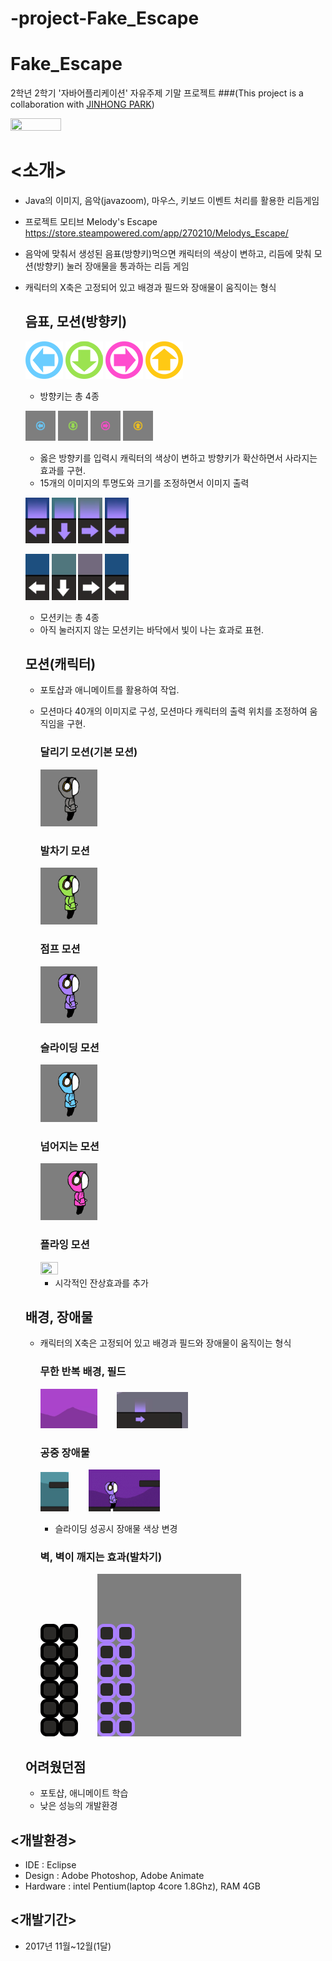 # -project-Fake_Escape

# Fake_Escape
2학년 2학기 '자바어플리케이션' 자유주제 기말 프로젝트
###(This project is a collaboration with <a href="https://github.com/cach007">JINHONG PARK</a>)

<img src="./readme_media/play_screen.gif" width="40%" height="40%">

# <소개>
- Java의 이미지, 음악(javazoom), 마우스, 키보드 이벤트 처리를 활용한 리듬게임
- 프로젝트 모티브 Melody's Escape https://store.steampowered.com/app/270210/Melodys_Escape/
- 음악에 맞춰서 생성된 음표(방향키)먹으면 캐릭터의 색상이 변하고, 리듬에 맞춰 모션(방향키) 눌러 장애물을 통과하는 리듬 게임
- 캐릭터의 X축은 고정되어 있고 배경과 필드와 장애물이 움직이는 형식
  
  ## 음표, 모션(방향키)
  <img src="./readme_media/leftKey.png"> <img src="./readme_media/downKey.png"> <img src="./readme_media/rightKey.png"> <img src="./readme_media/upKey.png">
  - 방향키는 총 4종
  
  <img src="./readme_media/leftKey_effect.gif" width="10%" height="10%"> <img src="./readme_media/downKey_effect.gif" width="10%" height="10%"> <img src="./readme_media/rightKey_effect.gif" width="10%" height="10%"> <img src="./readme_media/upKey_effect.gif" width="10%" height="10%">
  - 옳은 방향키를 입력시 캐릭터의 색상이 변하고 방향키가 확산하면서 사라지는 효과를 구현.
  - 15개의 이미지의 투명도와 크기를 조정하면서 이미지 출력
  
  <img src="./readme_media/motion_KickKey_1.png" width="8%" height="8%"> <img src="./readme_media/motion_slideKey_1.png" width="8%" height="8%"> <img src="./readme_media/motion_flyKey_1.png" width="8%" height="8%"> <img src="./readme_media/motion_KickKey_1.png" width="8%" height="8%"> 

  <img src="./readme_media/motion_KickKey_2.png" width="8%" height="8%"> <img src="./readme_media/motion_slideKey_2.png" width="8%" height="8%"> <img src="./readme_media/motion_flyKey_2.png" width="8%" height="8%"> <img src="./readme_media/motion_KickKey_2.png" width="8%" height="8%"> 
  - 모션키는 총 4종
  - 아직 눌러지지 않는 모션키는 바닥에서 빛이 나는 효과로 표현.
  
  ## 모션(캐릭터)
  - 포토샵과 애니메이트를 활용하여 작업.
  - 모션마다 40개의 이미지로 구성, 모션마다 캐릭터의 출력 위치를 조정하여 움직임을 구현.
    ### 달리기 모션(기본 모션)
    <img src="./readme_media/player_run.gif" width="20%" height="20%">
    
    ### 발차기 모션
    <img src="./readme_media/player_kick.gif" width="20%" height="20%">
    
    ### 점프 모션
    <img src="./readme_media/player_jump.gif" width="20%" height="20%">
    
    ### 슬라이딩 모션
    <img src="./readme_media/player_slide.gif" width="20%" height="20%">
    
    ### 넘어지는 모션
    <img src="./readme_media/player_falldown.gif" width="20%" height="20%">
    
    ### 플라잉 모션
    <img src="./readme_media/player_fly.gif" width="25%" height="25%"> 
    
    - 시각적인 잔상효과를 추가
  ## 배경, 장애물
  - 캐릭터의 X축은 고정되어 있고 배경과 필드와 장애물이 움직이는 형식
    ### 무한 반복 배경, 필드
    <img src="./readme_media/background.gif" width="20%" height="20%">&nbsp;&nbsp;&nbsp;&nbsp;&nbsp;&nbsp;&nbsp;&nbsp;<img src="./readme_media/field.png" width="25%" height="25%">
    
    ### 공중 장애물 
    <img src="./readme_media/obstruction.png" width="10%" height="10%">&nbsp;&nbsp;&nbsp;&nbsp;&nbsp;&nbsp;&nbsp;&nbsp;<img src="./readme_media/player_slide2.gif"  width="25%" height="25%">
    - 슬라이딩 성공시 장애물 색상 변경
    ### 벽, 벽이 깨지는 효과(발차기)
    <img src="./readme_media/wall.png">&nbsp;&nbsp;&nbsp;&nbsp;&nbsp;&nbsp;&nbsp;&nbsp;<img src="./readme_media/wall_breaking.gif">
    
  ## 어려웠던점
  - 포토샵, 애니메이트 학습
  - 낮은 성능의 개발환경
  
## <개발환경>
- IDE : Eclipse
- Design : Adobe Photoshop, Adobe Animate
- Hardware : intel Pentium(laptop 4core 1.8Ghz), RAM 4GB

## <개발기간>
- 2017년 11월~12월(1달)
